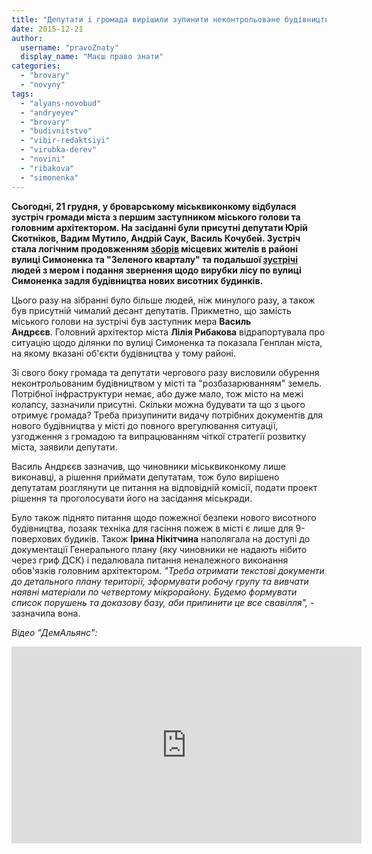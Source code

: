 ```yaml
---
title: "Депутати і громада вирішили зупинити неконтрольоване будівництво у Броварах - ВІДЕО"
date: 2015-12-21
author: 
  username: "pravoZnaty"
  display_name: "Маєш право знати"
categories: 
  - "brovary"
  - "novyny"
tags: 
  - "alyans-novobud"
  - "andryeyev"
  - "brovary"
  - "budivnitstvo"
  - "vibir-redaktsiyi"
  - "virubka-derev"
  - "novini"
  - "ribakova"
  - "simonenka"
---
```


**Сьогодні, 21 грудня, у броварському міськвиконкому відбулася зустріч громади міста з першим заступником міського голови та головним архітектором. На засіданні були присутні депутати Юрій Скотніков, Вадим Мутило, Андрій Саук, Василь Кочубей. Зустріч стала логічним продовженням [зборів](https://mpz.brovary.org/49464-2/) місцевих жителів в районі вулиці Симоненка та "Зеленого кварталу" та подальшої [зустрічі](https://mpz.brovary.org/49512-2/) людей з мером і подання звернення щодо вирубки лісу по вулиці Симоненка задля будівництва нових висотних будинків.**

Цього разу на зібранні було більше людей, ніж минулого разу, а також був присутній чималий десант депутатів. Прикметно, що замість міського голови на зустрічі був заступник мера **Василь Андрєєв**. Головний архітектор міста **Лілія Рибакова** відрапортувала про ситуацію щодо ділянки по вулиці Симоненка та показала Генплан міста, на якому вказані об'єкти будівництва у тому районі.

Зі свого боку громада та депутати чергового разу висловили обурення неконтрольованим будівництвом у місті та "розбазарюванням" земель. Потрібної інфраструктури немає, або дуже мало, тож місто на межі колапсу, зазначили присутні. Скільки можна будувати та що з цього отримує громада? Треба призупинити видачу потрібних документів для нового будівництва у місті до повного врегулювання ситуації, узгодження з громадою та випрацюванням чіткої стратегії розвитку міста, заявили депутати.

Василь Андрєєв зазначив, що чиновники міськвиконкому лише виконавці, а рішення приймати депутатам, тож було вирішено депутатам розглянути це питання на відповідній комісії, подати проект рішення та проголосувати його на засідання міськради.

Було також піднято питання щодо пожежної безпеки нового висотного будівництва, позаяк техніка для гасіння пожеж в місті є лише для 9-поверхових будиків. Також **Ірина Нікітчина** наполягала на доступі до документації Генерального плану (яку чиновники не надають нібито через гриф ДСК) і педалювала питання неналежного виконання обов'язків головним архітектором. _"Треба отримати текстові документи до детального плану території, зформувати робочу групу та вивчати наявні матеріали по четвертому мікрорайону. Будемо формувати список порушень та доказову базу, аби припинити це все свавілля",_ - зазначила вона.

_Відео "ДемАльянс":_

<iframe src="https://www.youtube.com/embed/GpUqVnF5s-o" width="560" height="315" frameborder="0" allowfullscreen="allowfullscreen"></iframe>
